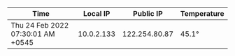 | Time     | Local IP | Public IP | Temperature |
| ----------- | ----------- | ----------- | ----------- |
| Thu 24 Feb 2022 07:30:01 AM +0545      | 10.0.2.133     | 122.254.80.87  | 45.1° |

